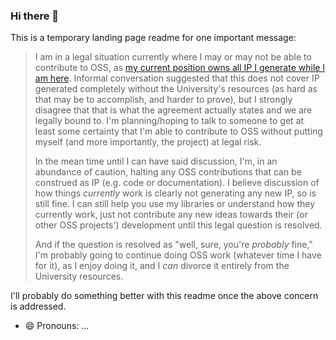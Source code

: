 ### Hi there 👋

This is a temporary landing page readme for one important message:

> I am in a legal situation currently where I may or may not be able to contribute to OSS, as
> [my current position owns all IP I generate while I am here](https://twitter.com/CAD97_/status/1296118208034996224?s=20).
> Informal conversation suggested that this does not cover IP generated completely without the University's resources
> (as hard as that may be to accomplish, and harder to prove), but I strongly disagree that that is what the agreement
> actually states and we are legally bound to. I'm planning/hoping to talk to someone to get at least some certainty
> that I'm able to contribute to OSS without putting myself (and more importantly, the project) at legal risk.
>
> In the mean time until I can have said discussion, I'm, in an abundance of caution, halting any OSS contributions
> that can be construed as IP (e.g. code or documentation). I believe discussion of how things _currently_ work is
> clearly not generating any new IP, so is still fine. I can still help you use my libraries or understand how they
> currently work, just not contribute any new ideas towards their (or other OSS projects') development until this
> legal question is resolved.
>
> And if the question is resolved as "well, sure, you're _probably_ fine," I'm probably going to continue doing OSS work
> (whatever time I have for it), as I enjoy doing it, and I _can_ divorce it entirely from the University resources.

I'll probably do something better with this readme once the above concern is addressed.

<!--
**CAD97/CAD97** is a ✨ _special_ ✨ repository because its `README.md` (this file) appears on your GitHub profile.

Here are some ideas to get you started:

- 🔭 I’m currently working on ...
- 🌱 I’m currently learning ...
- 👯 I’m looking to collaborate on ...
- 🤔 I’m looking for help with ...
- 💬 Ask me about ...
- 📫 How to reach me: ...
-->
- 😄 Pronouns: ...
<!--
- ⚡ Fun fact: ...
-->
